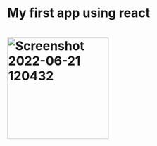<h1>My first app using react <h1/>
<img width="230" alt="Screenshot 2022-06-21 120432" src="https://user-images.githubusercontent.com/91689157/174862058-efd81852-0dc4-4646-bd66-5dd9c0c2a17e.png">
